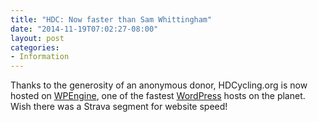 ```yaml
---
title: "HDC: Now faster than Sam Whittingham"
date: "2014-11-19T07:02:27-08:00"
layout: post
categories:
- Information
---
```


Thanks to the generosity of an anonymous donor, HDCycling.org is now hosted on [WPEngine](http://www.wpengine.com), one of the fastest [WordPress](http://www.wordpress.org/) hosts on the planet. Wish there was a Strava segment for website speed!